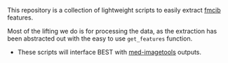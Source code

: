 This repository is a collection of lightweight scripts to easily extract [fmcib]([https://www.example.com/my%20great%20page](https://github.com/AIM-Harvard/foundation-cancer-image-biomarker/tree/master/fmcib)) features. 

Most of the lifting we do is for processing the data, as the extraction has been abstracted out with the easy to use `get_features` function. 
* These scripts will interface BEST with [med-imagetools](https://pypi.org/project/med-imagetools/) outputs.
